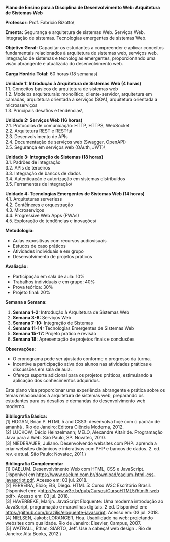 **Plano de Ensino para a Disciplina de Desenvolvimento Web: Arquitetura de Sistemas Web**

**Professor:** Prof. Fabricio Bizotto\

**Ementa:**
Segurança e arquitetura de sistemas Web. Serviços Web. Integração de sistemas. Tecnologias emergentes de sistemas Web. 

**Objetivo Geral:**
Capacitar os estudantes a compreender e aplicar conceitos fundamentais relacionados à arquitetura de sistemas web, serviços web, integração de sistemas e tecnologias emergentes, proporcionando uma visão abrangente e atualizada do desenvolvimento web.

**Carga Horária Total:**
60 horas (18 semanas)

**Unidade 1: Introdução à Arquitetura de Sistemas Web (4 horas)**\
1.1. Conceitos básicos de arquitetura de sistemas web\
1.2. Modelos arquiteturais: monolítico, cliente-servidor, arquitetura em camadas, arquitetura orientada a serviços (SOA), arquitetura orientada a microsserviços\
1.3. Principais desafios e tendências\

**Unidade 2: Serviços Web (16 horas)**\
2.1. Protocolos de comunicação: HTTP, HTTPS, WebSocket\
2.2. Arquitetura REST e RESTful\
2.3. Desenvolvimento de APIs\
2.4. Documentação de serviços web (Swagger, OpenAPI)\
2.5. Segurança em serviços web (OAuth, JWT)\

**Unidade 3: Integração de Sistemas (18 horas)**\
3.1. Padrões de integração\
3.2. APIs de terceiros\
3.3. Integração de bancos de dados\
3.4. Autenticação e autorização em sistemas distribuídos\
3.5. Ferramentas de integração\

**Unidade 4: Tecnologias Emergentes de Sistemas Web (14 horas)**\
4.1. Arquiteturas serverless\
4.2. Contêineres e orquestração\
4.3. Microserviços\
4.4. Progressive Web Apps (PWAs)\
4.5. Exploração de tendências e inovações\

**Metodologia:**
- Aulas expositivas com recursos audiovisuais
- Estudos de caso práticos
- Atividades individuais e em grupo
- Desenvolvimento de projetos práticos

**Avaliação:**
- Participação em sala de aula: 10%
- Trabalhos individuais e em grupo: 40%
- Prova teórica: 30%
- Projeto final: 20%

**Semana a Semana:**

1. **Semana 1-2:** Introdução à Arquitetura de Sistemas Web
2. **Semana 3-6:** Serviços Web
3. **Semana 7-10:** Integração de Sistemas
4. **Semana 11-14:** Tecnologias Emergentes de Sistemas Web
5. **Semana 15-17:** Projeto prático e revisão
6. **Semana 18:** Apresentação de projetos finais e conclusões

**Observações:**
- O cronograma pode ser ajustado conforme o progresso da turma.
- Incentive a participação ativa dos alunos nas atividades práticas e discussões em sala de aula.
- Ofereça suporte adicional para os projetos práticos, estimulando a aplicação dos conhecimentos adquiridos.

Este plano visa proporcionar uma experiência abrangente e prática sobre os temas relacionados à arquitetura de sistemas web, preparando os estudantes para os desafios e demandas do desenvolvimento web moderno.

**Bibliografia Básica:**\
[1] HOGAN, Brian P. HTML 5 and CSS3: desenvolva hoje com o padrão de amanhã . Rio de Janeiro: Editora Ciência Moderna, 2012.\
[2] LUCKOW, Décio Heinzelmann; MELO, Alexandre Altair de. Programação Java para a Web. São Paulo, SP: Novatec, 2010.\
[3] NIEDERAUER, Juliano. Desenvolvendo websites com PHP: aprenda a criar websites dinâmicos e interativos com PHP e bancos de dados. 2. ed. rev. e atual. São Paulo: Novatec, 2011.\

**Bibliografia Complementar**\
[1] CAELUM. Desenvolvimento Web com HTML, CSS e JavaScript. Disponível em <https://www.caelum.com.br/download/caelum-html-css-javascript.pdf>. Acesso em: 03 jul. 2018.\
[2] FERREIRA, Elcio; EIS, Diego. HTML 5: Curso W3C Escritório Brasil. Disponível em: <http://www.w3c.br/pub/Cursos/CursoHTML5/html5-web pdf>. Acesso em: 03 jul. 2018.\
[3] HAVERBEKE, Marijn. JavaScript Eloquente: Uma moderna introdução ao JavaScript, programação e maravilhas digitais. 2 ed. Disponível em: <https://github.com/braziljs/eloquente-javascript>. Acesso em: 03 jul. 2018.\
[4] NIELSEN, Jakob; LORANGER, Hoa. Usabilidade na web: projetando websites com qualidade. Rio de Janeiro: Elsevier, Campus, 2007.\
[5] WATRALL, Ethan; SIARTO, Jeff. Use a cabeça! web design . Rio de Janeiro: Alta Books, 2012.\